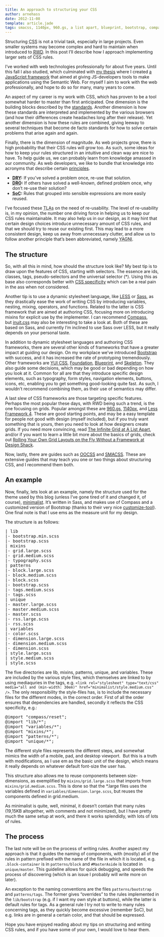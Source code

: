```yaml
---
title: An approach to structuring your CSS
author: arnehass
date: 2012-11-08
template: article.jade
tags: smacss, 1140px, 960.gs, a list apart, blueprint, bootstrap, compass, css rules, css specificity, design shack, don't repeat others, don't repeat yourself, dro, dry, foundation, frameworks, grid, guidelines, inuit.css, less, less framework 4, media-query, oocss, principles, responsive web design, sass, separation of concerns, skeleton, soc, three-letter acronym, tla, yui css
---
```


<p>Structuring <abbr title="Cascading Style Sheets">CSS</abbr>&nbsp;is not a trivial task, especially in large projects. Even smaller systems may become complex and hard to maintain when introduced to <a href="http://www.alistapart.com/articles/responsive-web-design/"><abbr title="Responsive web design">RWD</abbr></a>. In this post I’ll describe how I approach implementing larger sets of CSS rules.</p>
<span class="more"></span>
<p>I’ve worked with web technologies professionally for about five years. Until this fall I also studied, which culminated with <a href="http://icanhasweb.net/graphitethesis">my thesis</a> where I created <a href="https://github.com/megoth/graphitejs">a JavaScript framework</a> that aimed at giving JS-developers tools to make applications using the Semantic Web. For myself I aim to work with the web professionally, and hope to do so for many, many years to come.</p>
<p>An aspect of my career is my work with CSS, which has proven to be a tool somewhat harder to master than first anticipated. One dimension is the building blocks described by the <a href="http://www.w3.org/standards/techs/css#w3c_all">standards</a>. Another dimension is how these standards are interpreted and implemented by the various browsers (and how their differences create headaches long after their release). Yet another dimension is how these rules are combined, giving leeway to several techniques that become de facto standards for how to solve certain problems that arise again and again.</p>
<p>Finally, there is the dimension of magnitude. As web projects grow, there is high probability that their CSS rules will grow too. As such, some ideas for how to keep your rules structured in an intuitive and clean way are nice to have. To help guide us, we can probably learn from knowledge amassed in our community. As web developers, we like to bundle that knowledge into acronyms&nbsp;that describe certain <a href="http://en.wikipedia.org/wiki/Category:Programming_principles">principles</a>.</p>
<ul>
<li><strong><abbr title="Don't Repeat Yourself">DRY</abbr>:</strong> If you’ve solved a problem once, re-use that solution.</li>
<li><strong><abbr title="Don't Repeat Others">DRO</abbr>:</strong> If others have solved a well-known, defined problem once, why don’t re-use their solution?</li>
<li><strong><abbr title="Separation of concerns">SoC</abbr>:</strong> Rules that grouped into sensible expressions are more easily reused.</li>
</ul>
<p>I’ve focused these <abbr title="Three-letter acronyms">TLAs</abbr> on the need of&nbsp;re-usability. The level of re-usability is, in my opinion, the number one driving force in helping us to keep our CSS rules maintainable. It may also help us in our design, as it may hint that certain design choices introduce unnecessary amount of CSS rules, and that we should try to reuse our existing first. This may lead to a more consistent design, keep us away from unnecessary clutter, and allow us to follow another principle that’s been abbreviated, namely <abbr title="You ain't gonna need it">YAGNI</abbr>.</p>
<h2>The structure</h2>
<p>So, with all this in mind, how should the structure look like? My best tip is to draw upon the features of CSS, starting with selectors. The essence are ids, classes, tags, pseudo-selectors and the universal selector (*). Using this as base also corresponds better with <a href="http://coding.smashingmagazine.com/2007/07/27/css-specificity-things-you-should-know/">CSS&nbsp;specificity</a>&nbsp;which can be a real pain in the ass when not considered.</p>
<p>Another tip is to use a dynamic stylesheet language, like <a href="http://lesscss.org/">LESS</a> or <a href="http://sass-lang.com/">Sass</a>, as they drastically ease the work of writing CSS by introducing variables, nesting, mixing, operators, and functions. Related to the latter is&nbsp;CSS framework that are aimed at authoring CSS, focusing more on introducing mixins for explicit use by the implementer. I can recommend&nbsp;<a href="http://compass-style.org/">Compass</a>, but&nbsp;<a href="http://inuitcss.com/">inuit.css</a>&nbsp;may also be interesting to take a look at. Both of these are based on Sass, and currently I’m inclined to use Sass over LESS, but it really depends on your personal taste.</p>
<p>In addition to dynamic stylesheet languages and authoring CSS frameworks, there are several other kinds of frameworks that have a greater impact at guiding our design. On my workplace we’ve introduced <a href="http://twitter.github.com/bootstrap/">Bootstrap</a> with success, and it has increased the rate of prototyping tremendously. Other frameworks are <a href="http://yuilibrary.com/yui/css/">YUI CSS</a>,&nbsp;<a href="http://foundation.zurb.com/">Foundation</a>,&nbsp;<a href="http://www.blueprintcss.org/">Blueprint</a>, and&nbsp;<a href="http://www.getskeleton.com/">Skeleton</a>.&nbsp;They also guide some decisions, which may be good or bad depending on how you look at it. Common for all are that they introduce specific design elements, such as typography, form styles, navigation elements, buttons, icons, etc, enabling you to get something&nbsp;good-looking&nbsp;quite fast. As such, I wouldn’t recommend combining them, as their use of semantics may differ.</p>
<p>A last slew of CSS frameworks are those targeting specific features. Perhaps the most popular these days, with RWD being such a trend, is the one focusing on grids. Popular amongst these are <a href="http://960.gs/">960.gs</a>, <a href="http://cssgrid.net/">1140px</a>, and <a href="http://lessframework.com/">Less Framework 4</a>. These are good starting points, and may be a easy template for people not good with design (myself included), but if you truly want something that is yours, then you need to look at how designers create grids. If you need more convincing, read <a href="http://www.alistapart.com/articles/the-infinite-grid/">The Infinite Grid at A List Apart</a>, and/or if you want to learn a little bit more about the basics of grids, check out <a href="http://designshack.net/articles/css/rolling-your-own-grid-layouts-on-the-fly-without-a-framework/">Rolling Your Own Grid Layouts on the Fly Without a Framework at Design Shack</a>.</p>
<p>Now, lastly, there are guides such as <a href="http://oocss.org/"><abbr title="Object-Oriented CSS">OOCSS</abbr></a> and <a href="http://smacss.com/"><abbr title="Scalable and Modular Architecture for CSS">SMACSS</abbr></a>. These are extensive guides that may teach you one or two things about structuring CSS, and I recommend them both.</p>
<h2>An example</h2>
<p>Now, finally, lets look at an example, namely the structure used for the theme used by this blog (unless I’ve gone tired of it and changed it, of course), <a href="https://github.com/megoth/minimalist">minimalist</a>. It’s written in Sass, and makes use of Compass and a customized version of Bootstrap (thanks to their very nice <a href="http://twitter.github.com/bootstrap/customize.html">customize-tool</a>). One final note is that I use ems as the measure unit for my design.</p>
<p>The structure is as follows:</p>
<pre>| lib
|- bootstrap.min.scss
|- bootstrap.scss
| mixins
|- grid.large.scss
|- grid.medium.scss
|- typography.scss
| patterns
|- block.large.scss
|- block.medium.scss
|- block.scss
|- bootstrap.scss
|- tags.medium.scss
|- tags.scss
| unique
|- master.large.scss
|- master.medium.scss
|- master.scss
|- rss.large.scss
|- rss.scss
| variables
|- color.scss
|- dimension.large.scss
|- dimension.medium.scss
|- dimension.scss
| style.large.scss
| style.medium.scss
| style.scss</pre>
<p>The five directories are lib, mixins, patterns, unique, and variables. These are included by the various style files, which themselves are linked to by using mediaquries in the tags, e.g. <code>&lt;link rel="stylesheet" type="text/css" media="all and (min-width: 30em)" href="minimalist/style.medium.css" /&gt;</code>. The only responsibility the style-files has, is to include the necessary files for the different modes, in the correct order. First of all the order ensures that dependencies are handled, secondly it reflects the CSS specificity, e.g.:</p>
<pre>@import "compass/reset";
@import "lib/*";
@import "variables/*";
@import "mixins/*";
@import "patterns/*";
@import "unique/*";</pre>
<p>The different style files represents the different steps, and somewhat mimics the width of a mobile, pad, and desktop&nbsp;viewport. &nbsp;But this is a truth with modifications, as I use em&nbsp;as the basic unit of the design, which means it really depends on whatever default font-size the user has.</p>
<p>This structure also allows me to reuse components between size-dimensions, as exemplified by <code>mixins/grid.large.scss</code> that imports from <code>mixins/grid.medium.scss</code>. This is done so that the *.large files uses the variables defined in <code>variables/dimension.large.scss</code>, but reuses the components defined in grid.medium.</p>
<p>As minimalist is quite, well, minimal, it doesn’t contain that many rules (19,15KB altogether, with comments and not minimized), but I have pretty much the same setup at work, and there it works splendidly, with lots of lots of rules.</p>
<h2>The process</h2>
<p>The last note will be on the process of writing rules. Another aspect my approach is that it guides the naming of components, with (mostly) all of the rules in pattern prefixed with the name of the file in which it is located, e.g. <code>.block-container</code> is in <code>patterns/block</code> and <code>#MasterAside</code> is located in <code>unique/master</code>. This guideline allows for quick debugging, and speeds the process of discovering (which is an issue I probably will write more on later).</p>
<p>An exception to the naming conventions are the files <code>patterns/bootstrap</code> and <code>patterns/tags</code>. The former gives “overrides” to the rules implemented in the <code>lib/bootstrap</code> (e.g. if I want my own style at buttons), while the latter is default rules for tags. As a general rule I try not to write to many rules concerning tags, as they quickly become excessive (remember SoC), but e.g. links are in general a certain color, and that should be expressed.</p>
<p>Hope you have enjoyed reading about my tips on structuring and writing CSS rules, and if you have some of your own, I would love to hear them.</p>